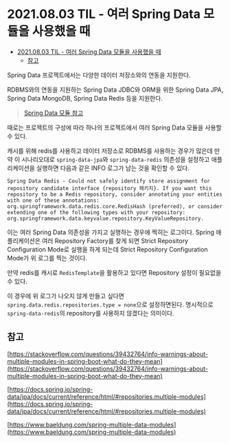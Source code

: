 # 2021.08.03 TIL - 여러 Spring Data 모듈을 사용했을 때

- [2021.08.03 TIL - 여러 Spring Data 모듈을 사용했을 때](#20210803-til---여러-spring-data-모듈을-사용했을-때)
  - [참고](#참고)

Spring Data 프로젝트에서는 다양한 데이터 저장소와의 연동을 지원한다.

RDBMS와의 연동을 지원하는 Spring Data JDBC와 ORM을 위한 Spring Data JPA, Spring Data MongoDB, Spring Data Redis 등을 지원한다.

> [Spring Data 모듈 참고](https://spring.io/projects/spring-data)

때로는 프로젝트의 구성에 따라 하나의 프로젝트에서 여러 Spring Data 모듈을 사용할 수 있다.

캐시를 위해 redis를 사용하고 데이터 저장소로 RDBMS를 사용하는 경우가 많은데 만약 이 시나리오대로 `spring-data-jpa`와 `spring-data-redis` 의존성을 설정하고 애플리케이션을 실행하면 다음과 같은 INFO 로그가 남는 것을 확인할 수 있다.

```
Spring Data Redis - Could not safely identify store assignment for repository candidate interface {repository 패키지}. If you want this repository to be a Redis repository, consider annotating your entities with one of these annotations: org.springframework.data.redis.core.RedisHash (preferred), or consider extending one of the following types with your repository: org.springframework.data.keyvalue.repository.KeyValueRepository.
```

이는 여러 Spring Data 의존성을 가지고 실행하는 경우에 찍히는 로그이다. Spring 애플리케이션은 여러 Repository Factory를 찾게 되면 Strict Repository Configuration Mode로 실행을 하게 되는데 Strict Repository Configuration Mode가 위 로그를 찍는 것이다.

만약 redis를 캐시로 `RedisTemplate`을 활용하고 있다면 Repository 설정이 필요없을 수 있다.

이 경우에 위 로그가 나오지 않게 만들고 싶다면 `spring.data.redis.repositories.type = none`으로 설정하면된다. 명시적으로 `spring-data-redis`의 repository를 사용하지 않겠다는 의미이다.

## 참고

[https://stackoverflow.com/questions/39432764/info-warnings-about-multiple-modules-in-spring-boot-what-do-they-mean](https://stackoverflow.com/questions/39432764/info-warnings-about-multiple-modules-in-spring-boot-what-do-they-mean)

[https://docs.spring.io/spring-data/jpa/docs/current/reference/html/#repositories.multiple-modules](https://docs.spring.io/spring-data/jpa/docs/current/reference/html/#repositories.multiple-modules)

[https://www.baeldung.com/spring-multiple-data-modules](https://www.baeldung.com/spring-multiple-data-modules)
